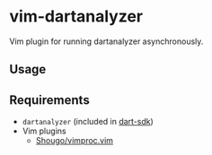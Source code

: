 vim-dartanalyzer
================

Vim plugin for running dartanalyzer asynchronously.

Usage
-----


Requirements
------------

- `dartanalyzer` (included in [dart-sdk](https://www.dartlang.org/tools/sdk/))
- Vim plugins
    - [Shougo/vimproc.vim](https://github.com/Shougo/vimproc.vim)
